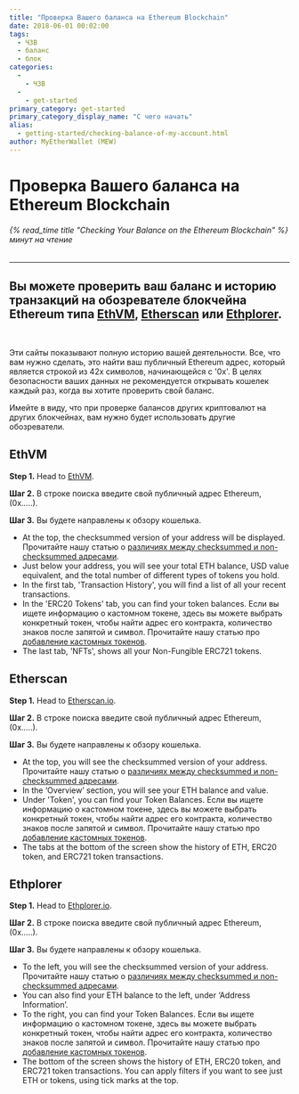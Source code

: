 ```yaml
---
title: "Проверка Вашего баланса на Ethereum Blockchain"
date: 2018-06-01 00:02:00
tags:
  - ЧЗВ
  - баланс
  - блок
categories:
  - 
    - ЧЗВ
  - 
    - get-started
primary_category: get-started
primary_category_display_name: "С чего начать"
alias:
  - getting-started/checking-balance-of-my-account.html
author: MyEtherWallet (MEW)
---
```


# **Проверка Вашего баланса на Ethereum Blockchain**

###### {% read_time title "Checking Your Balance on the Ethereum Blockchain" %} минут на чтение

* * *

## Вы можете проверить ваш баланс и историю транзакций на обозревателе блокчейна Ethereum типа  [EthVM](https://www.ethvm.com),  [Etherscan](https://etherscan.io) или [Ethplorer](https://ethplorer.io).

<br>

Эти сайты показывают полную историю вашей деятельности. Все, что вам нужно сделать, это найти ваш публичный Ethereum адрес, который является строкой из 42х символов, начинающейся с '0x'. В целях безопасности ваших данных не рекомендуется открывать кошелек каждый раз, когда вы хотите проверить свой баланс.

Имейте в виду, что при проверке балансов других криптовалют на других блокчейнах, вам нужно будет использовать другие обозреватели.

## **EthVM**

**Step 1.** Head to [EthVM](https://www.ethvm.com).

**Шаг 2.** В строке поиска введите свой публичный адрес Ethereum, (0x…..).

**Шаг 3.** Вы будете направлены к обзору кошелька.

-   At the top, the checksummed version of your address will be displayed. Прочитайте нашу статью о [различиях между checksummed и non-checksummed адресами](/@@@@@@/common-issues/not-checksummed/).
-   Just below your address, you will see your total ETH balance, USD value equivalent, and the total number of different types of tokens you hold.
-   In the first tab, 'Transaction History', you will find a list of all your recent transactions.
-   In the 'ERC20 Tokens' tab, you can find your token balances. Если вы ищете информацию о кастомном токене, здесь вы можете выбрать конкретный токен, чтобы найти адрес его контракта, количество знаков после запятой и символ. Прочитайте нашу статью про [добавление кастомных токенов](/@@@@@@/tokens/how-to-add-custom-token/).
-   The last tab, 'NFTs', shows all your Non-Fungible ERC721 tokens.

## **Etherscan**

**Step 1.** Head to [Etherscan.io](https://etherscan.io).

**Шаг 2.** В строке поиска введите свой публичный адрес Ethereum, (0x…..).

**Шаг 3.** Вы будете направлены к обзору кошелька.

-   At the top, you will see the checksummed version of your address. Прочитайте нашу статью о [различиях между checksummed и non-checksummed адресами](/@@@@@@/common-issues/not-checksummed/).
-   In the ‘Overview’ section, you will see your ETH balance and value.
-   Under 'Token', you can find your Token Balances. Если вы ищете информацию о кастомном токене, здесь вы можете выбрать конкретный токен, чтобы найти адрес его контракта, количество знаков после запятой и символ. Прочитайте нашу статью про [добавление кастомных токенов](/@@@@@@/tokens/how-to-add-custom-token/).
-   The tabs at the bottom of the screen show the history of ETH, ERC20 token, and ERC721 token transactions.

## **Ethplorer**

**Step 1.** Head to [Ethplorer.io](https://ethplorer.io).

**Шаг 2.** В строке поиска введите свой публичный адрес Ethereum, (0x…..).

**Шаг 3.** Вы будете направлены к обзору кошелька.

-   To the left, you will see the checksummed version of your address. Прочитайте нашу статью о [различиях между checksummed и non-checksummed адресами](/@@@@@@/common-issues/not-checksummed/).
-   You can also find your ETH balance to the left, under ‘Address Information’.
-   To the right, you can find your Token Balances. Если вы ищете информацию о кастомном токене, здесь вы можете выбрать конкретный токен, чтобы найти адрес его контракта, количество знаков после запятой и символ. Прочитайте нашу статью про [добавление кастомных токенов](/@@@@@@/tokens/how-to-add-custom-token/).
-   The bottom of the screen shows the history of ETH, ERC20 token, and ERC721 token transactions. You can apply filters if you want to see just ETH or tokens, using tick marks at the top.
